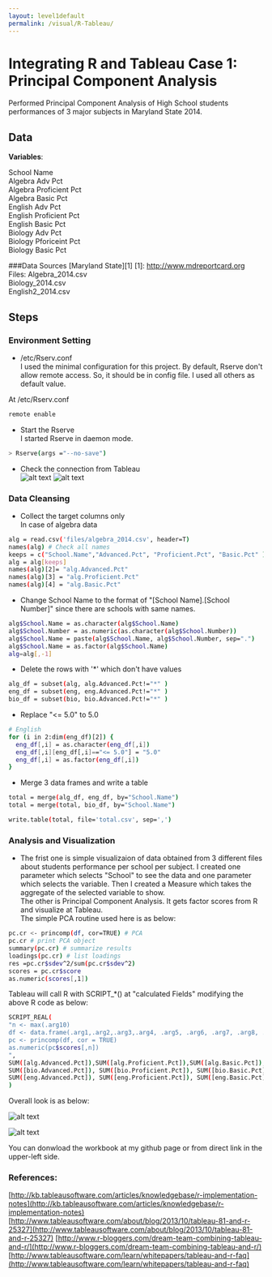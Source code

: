 ```yaml
---
layout: level1default
permalink: /visual/R-Tableau/
---
```


# Integrating R and Tableau Case 1:  Principal Component Analysis


Performed Principal Component Analysis of High School students performances of 3 major subjects in Maryland State 2014.


## Data 
**Variables**:  

School Name  
Algebra Adv Pct  
Algebra Proficient Pct  
Algebra Basic Pct  
English Adv Pct  
English Proficient Pct  
English Basic Pct  
Biology Adv Pct  
Biology Pforiceint Pct  
Biology Basic Pct  

###Data Sources
[Maryland State][1]
[1]: http://www.mdreportcard.org  
Files:
Algebra_2014.csv  
Biology_2014.csv  
English2_2014.csv  


## Steps

### Environment Setting

* /etc/Rserv.conf  
I used the minimal configuration for this project. By default, Rserve don't allow remote access. So, it should be in
config file. I used all others as default value.  

At /etc/Rserv.conf  

```sh
remote enable
```  
* Start the Rserve  
I started Rserve in daemon mode.  

```sh
> Rserve(args ="--no-save")
```   

* Check the connection from Tableau   
![alt text](https://www.evernote.com/shard/s9/sh/1ffc93a8-b50d-4256-a98a-555d288e8744/dcf0cd48e62336cd68ed249f83b55b11/deep/0/Windows-8.1---Parallels-Desktop.png)
![alt text](https://www.evernote.com/shard/s9/sh/db3ee21b-38ac-408f-adc7-6efe68870a19/ba39fa720ffaf1aa319cf9f6ce45d592/deep/0/Windows-8.1---Parallels-Desktop.png)

### Data Cleansing   
  - Collect the target columns only   
  In case of algebra data    
  
  ```sh
  alg = read.csv('files/algebra_2014.csv', header=T)
  names(alg) # Check all names
  keeps = c("School.Name","Advanced.Pct", "Proficient.Pct", "Basic.Pct" ) # The colomuns to keep
  alg = alg[keeps]
  names(alg)[2]= "alg.Advanced.Pct"
  names(alg)[3] = "alg.Proficient.Pct"
  names(alg)[4] = "alg.Basic.Pct"
  ```  
  
  - Change School Name to the format of "[School Name].[School Number]" since there are schools with same names.
  
  ```sh
  alg$School.Name = as.character(alg$School.Name)
  alg$School.Number = as.numeric(as.character(alg$School.Number))
  alg$School.Name = paste(alg$School.Name, alg$School.Number, sep=".")
  alg$School.Name = as.factor(alg$School.Name)
  alg=alg[,-1]
  ```
  
  - Delete the rows with '*' which don't have values  
  
  ```sh
  alg_df = subset(alg, alg.Advanced.Pct!="*" )
  eng_df = subset(eng, eng.Advanced.Pct!="*" )
  bio_df = subset(bio, bio.Advanced.Pct!="*" )
  ```  
  
  - Replace "<= 5.0" to 5.0  
  
  ```sh
  # English
  for (i in 2:dim(eng_df)[2]) {
    eng_df[,i] = as.character(eng_df[,i])
    eng_df[,i][eng_df[,i]=="<= 5.0"] = "5.0"
    eng_df[,i] = as.factor(eng_df[,i])
  }
  ```  
  
  - Merge 3 data frames and write a table  
  
  ```sh
  total = merge(alg_df, eng_df, by="School.Name")  
  total = merge(total, bio_df, by="School.Name")  

  write.table(total, file='total.csv', sep=',')  
  ```   
### Analysis and Visualization
  
* The frist one is simple visualizaion of data obtained from 3 different files about students performance per school per subject.
I created one parameter which selects "School" to see the data and one parameter which selects the variable.
 Then I created a Measure which takes the aggregate of the selected variable to show.  
The other is Principal Component Analysis. It gets factor scores from R and visualize at Tableau.  
The simple PCA routine used here is as below:  

```sh
pc.cr <- princomp(df, cor=TRUE) # PCA 
pc.cr # print PCA object
summary(pc.cr) # summarize results
loadings(pc.cr) # list loadings
res =pc.cr$sdev^2/sum(pc.cr$sdev^2)
scores = pc.cr$score
as.numeric(scores[,1])
```  

Tableau will call R with SCRIPT_*() at "calculated Fields" modifying the above R code as below:  

```sh
SCRIPT_REAL(
"n <- max(.arg10)
df <- data.frame(.arg1,.arg2,.arg3,.arg4, .arg5, .arg6, .arg7, .arg8, .arg9)
pc <- princomp(df, cor = TRUE) 
as.numeric(pc$scores[,n])
", 
SUM([alg.Advanced.Pct]),SUM([alg.Proficient.Pct]),SUM([alg.Basic.Pct]),
SUM([bio.Advanced.Pct]), SUM([bio.Proficient.Pct]), SUM([bio.Basic.Pct]),
SUM([eng.Advanced.Pct]), SUM([eng.Proficient.Pct]), SUM([eng.Basic.Pct]),[Component x]
)
```  

 
 Overall look is as below:
 
![alt text](https://www.evernote.com/shard/s9/sh/0b5eaac0-1f4d-469d-bc3e-6fd54c72c397/eaf34dec981d2667bf2b34930348e27d/deep/0/Windows-8.1---Parallels-Desktop.png)

![alt text](https://www.evernote.com/shard/s9/sh/3c16112a-f7bd-4751-a9f1-55cc7b21b22b/ea3250e1a61e9045c5c7dcbca6992a45/deep/0/Windows-8.1---Parallels-Desktop.png)
 
  
You can donwload the workbook at my github page or from direct link in the upper-left side.

### References:
[http://kb.tableausoftware.com/articles/knowledgebase/r-implementation-notes](http://kb.tableausoftware.com/articles/knowledgebase/r-implementation-notes)
[http://www.tableausoftware.com/about/blog/2013/10/tableau-81-and-r-25327](http://www.tableausoftware.com/about/blog/2013/10/tableau-81-and-r-25327)
[http://www.r-bloggers.com/dream-team-combining-tableau-and-r/](http://www.r-bloggers.com/dream-team-combining-tableau-and-r/)
[http://www.tableausoftware.com/learn/whitepapers/tableau-and-r-faq](http://www.tableausoftware.com/learn/whitepapers/tableau-and-r-faq)

  
  

